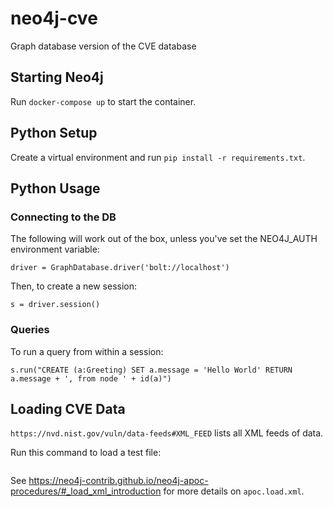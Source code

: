 # neo4j-cve
Graph database version of the CVE database

## Starting Neo4j

Run `docker-compose up` to start the container.

## Python Setup

Create a virtual environment and run `pip install -r requirements.txt`.

## Python Usage

### Connecting to the DB

The following will work out of the box, unless you've set the NEO4J_AUTH
environment variable:

```driver = GraphDatabase.driver('bolt://localhost')```

Then, to create a new session:

```s = driver.session()```

### Queries

To run a query from within a session:

```s.run("CREATE (a:Greeting) SET a.message = 'Hello World' RETURN a.message + ', from node ' + id(a)")```

## Loading CVE Data

`https://nvd.nist.gov/vuln/data-feeds#XML_FEED` lists all XML feeds of data.

Run this command to load a test file:

```call apoc.load.xml("file:///var/lib/neo4j/nvd-test.xml", '/*/*', {}) yield value as vuln return vuln.severity, vuln.name, vuln.published, vuln.CVSS_score, vuln.CVSS_vector", '/*/*', {}) yield value as vuln
```

See https://neo4j-contrib.github.io/neo4j-apoc-procedures/#_load_xml_introduction
for more details on `apoc.load.xml`.